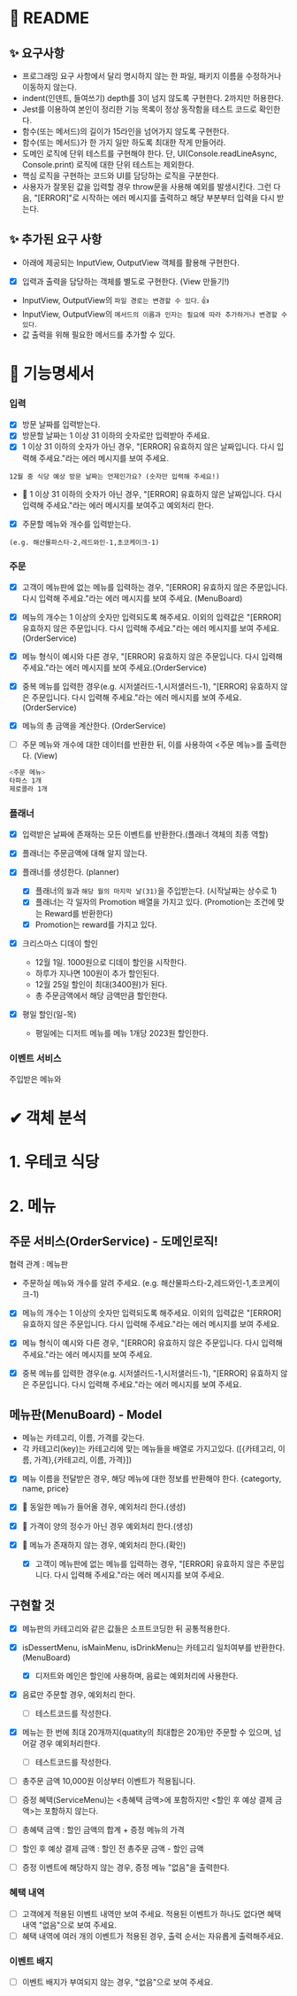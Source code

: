 # 🚀 README

## ✨ 요구사항

- 프로그래밍 요구 사항에서 달리 명시하지 않는 한 파일, 패키지 이름을 수정하거나 이동하지 않는다.
- indent(인덴트, 들여쓰기) depth를 3이 넘지 않도록 구현한다. 2까지만 허용한다.
- Jest를 이용하여 본인이 정리한 기능 목록이 정상 동작함을 테스트 코드로 확인한다.
- 함수(또는 메서드)의 길이가 15라인을 넘어가지 않도록 구현한다.
- 함수(또는 메서드)가 한 가지 일만 하도록 최대한 작게 만들어라.
- 도메인 로직에 단위 테스트를 구현해야 한다. 단, UI(Console.readLineAsync, Console.print) 로직에 대한 단위 테스트는 제외한다.
- 핵심 로직을 구현하는 코드와 UI를 담당하는 로직을 구분한다.
- 사용자가 잘못된 값을 입력할 경우 throw문을 사용해 예외를 발생시킨다. 그런 다음, "[ERROR]"로 시작하는 에러 메시지를 출력하고 해당 부분부터 입력을 다시 받는다.

## ✨ 추가된 요구 사항

- 아래에 제공되는 InputView, OutputView 객체를 활용해 구현한다.
- [x] 입력과 출력을 담당하는 객체를 별도로 구현한다. (View 만들기!)
- InputView, OutputView의 `파일 경로는 변경할 수 있다`. 👍
- InputView, OutputView의 `메서드의 이름과 인자는 필요에 따라 추가하거나 변경할 수 있다`.
- 값 출력을 위해 필요한 메서드를 추가할 수 있다.

# 🎯 기능명세서

### 입력

- [x] 방문 날짜를 입력받는다.
- [x] 방문할 날짜는 1 이상 31 이하의 숫자로만 입력받아 주세요.
- [x] 1 이상 31 이하의 숫자가 아닌 경우, "[ERROR] 유효하지 않은 날짜입니다. 다시 입력해 주세요."라는 에러 메시지를 보여 주세요.

```
12월 중 식당 예상 방문 날짜는 언제인가요? (숫자만 입력해 주세요!)
```

- 🚨 1 이상 31 이하의 숫자가 아닌 경우, "[ERROR] 유효하지 않은 날짜입니다. 다시 입력해 주세요."라는 에러 메시지를 보여주고 예외처리 한다.

- [x] 주문할 메뉴와 개수를 입력받는다.

```
(e.g. 해산물파스타-2,레드와인-1,초코케이크-1)
```

### 주문

- [x] 고객이 메뉴판에 없는 메뉴를 입력하는 경우, "[ERROR] 유효하지 않은 주문입니다. 다시 입력해 주세요."라는 에러 메시지를 보여 주세요. (MenuBoard)
- [x] 메뉴의 개수는 1 이상의 숫자만 입력되도록 해주세요. 이외의 입력값은 "[ERROR] 유효하지 않은 주문입니다. 다시 입력해 주세요."라는 에러 메시지를 보여 주세요.(OrderService)
- [x] 메뉴 형식이 예시와 다른 경우, "[ERROR] 유효하지 않은 주문입니다. 다시 입력해 주세요."라는 에러 메시지를 보여 주세요.(OrderService)
- [x] 중복 메뉴를 입력한 경우(e.g. 시저샐러드-1,시저샐러드-1), "[ERROR] 유효하지 않은 주문입니다. 다시 입력해 주세요."라는 에러 메시지를 보여 주세요.(OrderService)

- [x] 메뉴의 총 금액을 계산한다. (OrderService)
- [ ] 주문 메뉴와 개수에 대한 데이터를 반환한 뒤, 이를 사용하여 <주문 메뉴>를 출력한다. (View)

```bash
<주문 메뉴>
타파스 1개
제로콜라 1개
```

### 플래너

- [x] 입력받은 날짜에 존재하는 모든 이벤트를 반환한다.(플래너 객체의 최종 역할)
- [x] 플래너는 주문금액에 대해 알지 않는다.
- [x] 플래너를 생성한다. (planner)

  - [x] 플래너의 `월`과 `해당 월의 마지막 날(31)`을 주입받는다. (시작날짜는 상수로 1)
  - [x] 플래너는 각 일자의 Promotion 배열을 가지고 있다. (Promotion는 조건에 맞는 Reward를 반환한다)
  - [x] Promotion는 reward를 가지고 있다.

- [x] 크리스마스 디데이 할인
  - 12월 1일. 1000원으로 디데이 할인을 시작한다.
  - 하루가 지나면 100원이 추가 할인된다.
  - 12월 25일 할인이 최대(3400원)가 된다.
  - 총 주문금액에서 해당 금액만큼 할인한다.
- [x] 평일 할인(일-목)
  - 평일에는 디저트 메뉴를 메뉴 1개당 2023원 할인한다.

### 이벤트 서비스

주입받은 메뉴와

# ✔ 객체 분석

# 1. 우테코 식당

# 2. 메뉴

## 주문 서비스(OrderService) - 도메인로직!

협력 관계 : 메뉴판

- 주문하실 메뉴와 개수를 알려 주세요. (e.g. 해산물파스타-2,레드와인-1,초코케이크-1)

- [x] 메뉴의 개수는 1 이상의 숫자만 입력되도록 해주세요. 이외의 입력값은 "[ERROR] 유효하지 않은 주문입니다. 다시 입력해 주세요."라는 에러 메시지를 보여 주세요.

- [x] 메뉴 형식이 예시와 다른 경우, "[ERROR] 유효하지 않은 주문입니다. 다시 입력해 주세요."라는 에러 메시지를 보여 주세요.

- [x] 중복 메뉴를 입력한 경우(e.g. 시저샐러드-1,시저샐러드-1), "[ERROR] 유효하지 않은 주문입니다. 다시 입력해 주세요."라는 에러 메시지를 보여 주세요.

## 메뉴판(MenuBoard) - Model

- 메뉴는 카테고리, 이름, 가격를 갖는다.
- 각 카테고리(key)는 카테고리에 맞는 메뉴들을 배열로 가지고있다. ([{카테고리, 이름, 가격},{카테고리, 이름, 가격}])
- [x] 메뉴 이름을 전달받은 경우, 해당 메뉴에 대한 정보를 반환해야 한다. {categorty, name, price}
- [x] 🚨 동일한 메뉴가 들어올 경우, 예외처리 한다.(생성)
- [x] 🚨 가격이 양의 정수가 아닌 경우 예외처리 한다.(생성)
- [x] 🚨 메뉴가 존재하지 않는 경우, 예외처리 한다.(확인)

  - [x] 고객이 메뉴판에 없는 메뉴를 입력하는 경우, "[ERROR] 유효하지 않은 주문입니다. 다시 입력해 주세요."라는 에러 메시지를 보여 주세요.

## 구현할 것

- [x] 메뉴판의 카테고리와 같은 값들은 소프트코딩한 뒤 공통적용한다.
- [x] isDessertMenu, isMainMenu, isDrinkMenu는 카테고리 일치여부를 반환한다. (MenuBoard)
  - [x] 디저트와 메인은 할인에 사용하며, 음료는 예외처리에 사용한다.
- [x] 음료만 주문할 경우, 예외처리 한다.
  - [ ] 테스트코드를 작성한다.
- [x] 메뉴는 한 번에 최대 20개까지(quatity의 최대합은 20개)만 주문할 수 있으며, 넘어갈 경우 예외처리한다.
  - [ ] 테스트코드를 작성한다.
- [ ] 총주문 금액 10,000원 이상부터 이벤트가 적용됩니다.
- [ ] 증정 혜택(ServiceMenu)는 <총혜택 금액>에 포함하지만 <할인 후 예상 결제 금액>는 포함하지 않는다.

- [ ] 총혜택 금액 : 할인 금액의 합계 + 증정 메뉴의 가격
- [ ] 할인 후 예상 결제 금액 : 할인 전 총주문 금액 - 할인 금액
- [ ] 증정 이벤트에 해당하지 않는 경우, 증정 메뉴 "없음"을 출력한다.

### 혜택 내역

- [ ] 고객에게 적용된 이벤트 내역만 보여 주세요. 적용된 이벤트가 하나도 없다면 혜택 내역 "없음"으로 보여 주세요.
- [ ] 혜택 내역에 여러 개의 이벤트가 적용된 경우, 출력 순서는 자유롭게 출력해주세요.

### 이벤트 배지

- [ ] 이벤트 배지가 부여되지 않는 경우, "없음"으로 보여 주세요.
